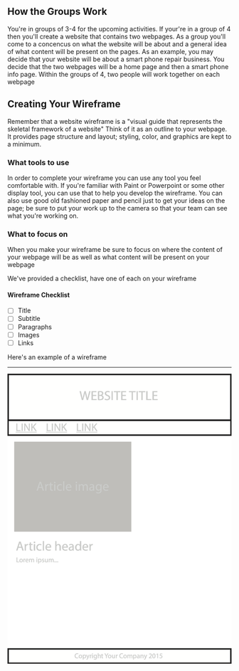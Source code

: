 ## How the  Groups Work
You're in groups of 3-4 for the upcoming activities. If your're in a group of 4 then you'll create a website that
contains  two webpages. As a group you'll come to a concencus on what the website will be about and a general idea
of what content will be present on the pages. As an example, you may decide that your website will be about
a smart phone repair business. You decide that the two webpages will be a home page and then a smart phone info page.
Within the groups of 4, two people will work together on each webpage

## Creating Your Wireframe

Remember that a website wireframe is a "visual guide that represents the skeletal framework of a website"
Think of it as an outline to your webpage. It provides page structure and layout; styling, color, and graphics
are kept to a minimum.

### What tools to use

In order to complete your wireframe you can use any tool you feel comfortable with.
If you're familiar with Paint or Powerpoint or some other display tool, you can use that to help you develop the wireframe.
You can also use good old fashioned paper and pencil just to get your ideas on the page; be sure to put your work up to the camera
so that your team can see what you're working on.

### What to focus on

When you make your wireframe be sure to focus on where the content of your webpage will be as well as what content will
be present on your webpage

We've provided a checklist, have one of each on your wireframe

#### Wireframe Checklist

- [ ] Title
- [ ] Subtitle
- [ ] Paragraphs
- [ ] Images
- [ ] Links

Here's an example of a wireframe

***

![Wireframe](wireframe.png)
